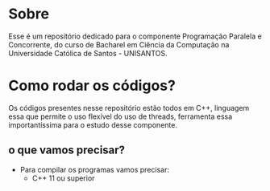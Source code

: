 # Sobre
Esse é um repositório dedicado para o componente Programação Paralela e Concorrente, do curso de Bacharel em Ciência da Computação na Universidade Católica de Santos - UNISANTOS.

# Como rodar os códigos?
Os códigos presentes nesse repositório estão todos em C++, linguagem essa que permite o uso flexível do uso de threads, ferramenta essa importantíssima para o estudo desse componente.

## o que vamos precisar?
- Para compilar os programas vamos precisar:
    - C++ 11 ou superior

